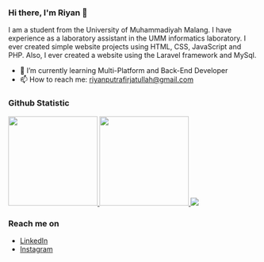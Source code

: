 ### Hi there, I'm Riyan 👋


I am a student from the University of Muhammadiyah Malang. I have experience as a laboratory assistant in the UMM informatics laboratory. I ever created simple website projects using HTML, CSS, JavaScript and PHP. Also, I ever created a website using the Laravel framework and MySql.


- 🌱 I’m currently learning Multi-Platform and Back-End Developer
- 📫 How to reach me: riyanputrafirjatullah@gmail.com


### Github Statistic
<p align="left">
<a href="https://github.com/riyanputraf">
  <img height="180em" src="https://github-readme-stats-eight-theta.vercel.app/api?username=riyanputraf&show_icons=true&theme=algolia&include_all_commits=true&count_private=true"/>
  <img height="180em" src="https://github-readme-stats-eight-theta.vercel.app/api/top-langs/?username=riyanputraf&layout=compact&langs_count=8&theme=algolia"/>
  <img src="https://github-readme-streak-stats.herokuapp.com/?user=riyanputraf&theme=github-dark-blue&hide_border=true" />
</a>
</p>

### Reach me on
- <a href="https://www.linkedin.com/in/riyan-putra-firjatullah-76406a240/">LinkedIn</a>
- <a href="https://www.instagram.com/riyanputrafirjatullah/">Instagram</a>

